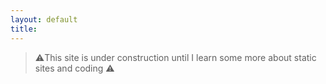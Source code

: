 ```yaml
---
layout: default
title:
---
```


> :warning:This site is under construction until I learn some more about static sites and coding :warning:
